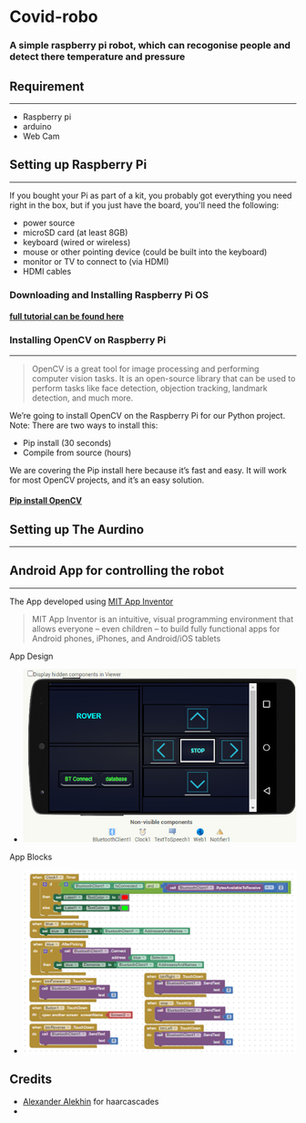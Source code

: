 # Covid-robo

### A simple raspberry pi robot, which can recogonise people and detect there temperature and pressure

## Requirement
***
* Raspberry pi
* arduino
* Web Cam
## Setting up Raspberry Pi
***
 If you bought your Pi as part of a kit, you probably got everything you need right in the box, but if you just have the board, you'll need the following:
* power source
* microSD card (at least 8GB)
* keyboard (wired or wireless)
* mouse or other pointing device (could be built into the keyboard)
* monitor or TV to connect to (via HDMI)
* HDMI cables
### Downloading and Installing Raspberry Pi OS
#### [full tutorial can be found here](https://www.tomshardware.com/reviews/raspberry-pi-set-up-how-to,6029.html)

### Installing OpenCV on Raspberry Pi
***
>OpenCV is a great tool for image processing and performing computer vision tasks. It is an open-source library that can be used to perform tasks like face detection, objection tracking, landmark detection, and much more.

We’re going to install OpenCV on the Raspberry Pi for our Python project. Note: There are two ways to install this:

* Pip install (30 seconds)
* Compile from source (hours)

We are covering the Pip install here because it’s fast and easy. It will work for most OpenCV projects, and it’s an easy solution.
#### [Pip install OpenCV](https://www.jeremymorgan.com/tutorials/raspberry-pi/how-to-install-opencv-raspberry-pi/)

## Setting up The Aurdino
***
## Android App for controlling the robot
***
The App developed using [MIT App Inventor](https://appinventor.mit.edu/)
>MIT App Inventor is an intuitive, visual programming environment that allows everyone – even children – to build fully functional apps for Android phones, iPhones, and Android/iOS tablets

App Design
* ![design](https://github.com/AbhiAravind/covid-robo/blob/main/bt_rmt.png)

App Blocks
* ![design](https://github.com/AbhiAravind/covid-robo/blob/main/blocks.png)

## Credits
* [Alexander Alekhin](https://github.com/alalek) for haarcascades
* 





